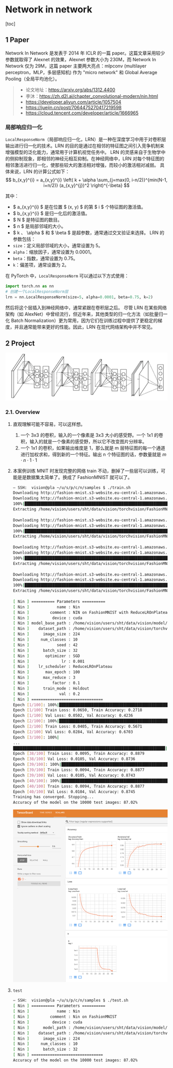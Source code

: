 # Network in network

[toc]

## 1 Paper

Network In Network 是发表于 2014 年 ICLR 的一篇 paper。这篇文章采用较少参数就取得了 Alexnet 的效果，Alexnet 参数大小为 230M，而 Network In Network 仅为 29M，这篇 paper 主要两大亮点：mlpconv (multilayer perceptron，MLP，多层感知机) 作为 "micro network" 和 Global Average Pooling（全局平均池化）。

> * 论文地址：https://arxiv.org/abs/1312.4400
> * 李沐：https://zh.d2l.ai/chapter_convolutional-modern/nin.html
> * https://developer.aliyun.com/article/1057504
> * https://juejin.cn/post/7064475270417219598
> * https://cloud.tencent.com/developer/article/1666965

### 局部响应归一化

`LocalResponseNorm`（局部响应归一化，LRN）是一种在深度学习中用于对卷积层输出进行归一化的技术。LRN 的目的是通过在相邻的特征图之间引入竞争机制来增强模型的泛化能力，通常用于计算机视觉任务中。
LRN 的灵感来自于生物学中的侧抑制现象，即相邻的神经元相互抑制。在神经网络中，LRN 对每个特征图的相邻激活进行归一化，使那些较大的激活相对增强，而较小的激活相对减弱。
具体来说，LRN 的计算公式如下：
$$ b_{x,y}^{i} = a_{x,y}^{i} \left( k + \alpha \sum_{j=max(0, i-n/2)}^{min(N-1, i+n/2)} (a_{x,y}^{j})^2 \right)^{-\beta} $$

其中：

* $ a_{x,y}^{i} $ 是在位置 $ (x, y) $ 的第 $ i $ 个特征图的激活值。
* $ b_{x,y}^{i} $ 是归一化后的激活值。
* $ N $ 是特征图的数目。
* $ n $ 是局部邻域的大小。
* $ k $、$ \alpha $ 和 $ \beta $ 是超参数，通常通过交叉验证来选择。
LRN 的参数包括：
* `size`：定义局部邻域的大小，通常设置为 5。
* `alpha`：缩放因子，通常设置为 0.0001。
* `beta`：指数，通常设置为 0.75。
* `k`：偏差项，通常设置为 2。

在 PyTorch 中，`LocalResponseNorm` 可以通过以下方式使用：

```python
import torch.nn as nn
# 创建一个LocalResponseNorm层
lrn = nn.LocalResponseNorm(size=5, alpha=0.0001, beta=0.75, k=2)
```

然后将这个层插入到神经网络中，通常紧跟在卷积层之后。
尽管 LRN 在某些网络架构（如 AlexNet）中曾经流行，但近年来，其他类型的归一化方法（如批量归一化 Batch Normalization）更为常用，因为它们在训练过程中提供了更稳定的梯度，并且通常能带来更好的性能。因此，LRN 在现代网络架构中并不常见。

## 2 Project

![NIN](./assets/model.png)

### 2.1. Overview

1. 直观理解可能不容易，可以这样想。
   1. 一个 3x3 的卷积，输入的一个像素是 3x3 大小的感受野。一个 1x1 的卷积，输入的就是一个像素的感受野，所以它不改变图片分辨率。
   2. 一个 1x1 的卷积，如果输出维度是 1，那么就是 m 层特征图的每一个通道进行加权求和，得到新的一个特征。输出 n 个特征图的话，参数量就是 $m\cdot n\cdot 1\cdot 1$

2. 本案例训练 MNIT 时发现完整的网络 train 不动，删掉了一些层可以训练，可能是是数据集太简单了。换成了 FashionMNIST 就可以了。

   ```bash
   — SSH:  vision@pla ~/u/s/p/c/n/samples $ ./train.sh                                                    (sht) 0⚹  18↺  0🗴 0≡   🜉 master 
   Downloading http://fashion-mnist.s3-website.eu-central-1.amazonaws.com/train-images-idx3-ubyte.gz
   Downloading http://fashion-mnist.s3-website.eu-central-1.amazonaws.com/train-images-idx3-ubyte.gz to /home/vision/users/sht/data/vision/torchvision/FashionMNIST/raw/train-images-idx3-ubyte.gz
   100%|█████████████████████████████████████████████████████████████████████████████████████████████| 26.4M/26.4M [00:04<00:00, 5.34MB/s]
   Extracting /home/vision/users/sht/data/vision/torchvision/FashionMNIST/raw/train-images-idx3-ubyte.gz to /home/vision/users/sht/data/vision/torchvision/FashionMNIST/raw

   Downloading http://fashion-mnist.s3-website.eu-central-1.amazonaws.com/train-labels-idx1-ubyte.gz
   Downloading http://fashion-mnist.s3-website.eu-central-1.amazonaws.com/train-labels-idx1-ubyte.gz to /home/vision/users/sht/data/vision/torchvision/FashionMNIST/raw/train-labels-idx1-ubyte.gz
   100%|██████████████████████████████████████████████████████████████████████████████████████████████| 29.5k/29.5k [00:00<00:00, 199kB/s]
   Extracting /home/vision/users/sht/data/vision/torchvision/FashionMNIST/raw/train-labels-idx1-ubyte.gz to /home/vision/users/sht/data/vision/torchvision/FashionMNIST/raw

   Downloading http://fashion-mnist.s3-website.eu-central-1.amazonaws.com/t10k-images-idx3-ubyte.gz
   Downloading http://fashion-mnist.s3-website.eu-central-1.amazonaws.com/t10k-images-idx3-ubyte.gz to /home/vision/users/sht/data/vision/torchvision/FashionMNIST/raw/t10k-images-idx3-ubyte.gz
   100%|█████████████████████████████████████████████████████████████████████████████████████████████| 4.42M/4.42M [00:00<00:00, 4.69MB/s]
   Extracting /home/vision/users/sht/data/vision/torchvision/FashionMNIST/raw/t10k-images-idx3-ubyte.gz to /home/vision/users/sht/data/vision/torchvision/FashionMNIST/raw

   Downloading http://fashion-mnist.s3-website.eu-central-1.amazonaws.com/t10k-labels-idx1-ubyte.gz
   Downloading http://fashion-mnist.s3-website.eu-central-1.amazonaws.com/t10k-labels-idx1-ubyte.gz to /home/vision/users/sht/data/vision/torchvision/FashionMNIST/raw/t10k-labels-idx1-ubyte.gz
   100%|█████████████████████████████████████████████████████████████████████████████████████████████| 5.15k/5.15k [00:00<00:00, 14.3MB/s]
   Extracting /home/vision/users/sht/data/vision/torchvision/FashionMNIST/raw/t10k-labels-idx1-ubyte.gz to /home/vision/users/sht/data/vision/torchvision/FashionMNIST/raw

   [ Nin ] ========== Parameters ==========
   [ Nin ]            name : Nin
   [ Nin ]         comment : NIN on FashionMNIST with ReduceLROnPlateau on SGD
   [ Nin ]          device : cuda
   [ Nin ] model_base_path : /home/vision/users/sht/data/vision/model/nin/mnist/2024_12_20_08_29
   [ Nin ]    dataset_path : /home/vision/users/sht/data/vision/torchvision
   [ Nin ]      image_size : 224
   [ Nin ]     num_classes : 10
   [ Nin ]            seed : 42
   [ Nin ]      batch_size : 32
   [ Nin ]       optimizer : SGD
   [ Nin ]              lr : 0.001
   [ Nin ]    lr_scheduler : ReduceLROnPlateau
   [ Nin ]       max_epoch : 100
   [ Nin ]      max_reduce : 3
   [ Nin ]          factor : 0.1
   [ Nin ]      train_mode : Holdout
   [ Nin ]             val : 0.2
   [ Nin ] ===============================
   Epoch [1/100]: 100%|████████████████████████████████████████████████████████████████████| 1500/1500 [00:31<00:00, 47.24it/s, loss=2.08]
   Epoch [1/100] Train Loss: 0.0650, Train Accuracy: 0.2718
   Epoch [1/100] Val Loss: 0.0502, Val Accuracy: 0.4236
   Epoch [2/100]: 100%|█████████████████████████████████████████████████████████████████████| 1500/1500 [00:30<00:00, 48.59it/s, loss=1.3]
   Epoch [2/100] Train Loss: 0.0405, Train Accuracy: 0.5671
   Epoch [2/100] Val Loss: 0.0284, Val Accuracy: 0.6703
   Epoch [3/100]: 100%|
   ...
   ██████████████████████████████████████████████████████████████████| 1500/1500 [00:30<00:00, 48.70it/s, loss=0.303]
   Epoch [38/100] Train Loss: 0.0095, Train Accuracy: 0.8879
   Epoch [38/100] Val Loss: 0.0105, Val Accuracy: 0.8736
   Epoch [39/100]: 100%|██████████████████████████████████████████████████████████████████| 1500/1500 [00:30<00:00, 48.84it/s, loss=0.302]
   Epoch [39/100] Train Loss: 0.0094, Train Accuracy: 0.8877
   Epoch [39/100] Val Loss: 0.0105, Val Accuracy: 0.8743
   Epoch [40/100]: 100%|██████████████████████████████████████████████████████████████████| 1500/1500 [00:30<00:00, 48.76it/s, loss=0.301]
   Epoch [40/100] Train Loss: 0.0094, Train Accuracy: 0.8877
   Epoch [40/100] Val Loss: 0.0104, Val Accuracy: 0.8745
   Training has converged. Stopping...
   Accuracy of the model on the 10000 test images: 87.02%
   ```

   ![img](./assets/log.jpg)

3. `test`
   
   ```bash
   — SSH:  vision@pla ~/u/s/p/c/n/samples $ ./test.sh                                                     (sht) 0⚹  21↺  0🗴 0≡   🜉 master 
   [ Nin ] ========== Parameters ==========
   [ Nin ]            name : Nin
   [ Nin ]         comment : Nin on FashionMNIST
   [ Nin ]          device : cuda
   [ Nin ]      model_path : /home/vision/users/sht/data/vision/model/nin/mnist/2024_12_20_08_29/checkpoints/40.pt
   [ Nin ]    dataset_path : /home/vision/users/sht/data/vision/torchvision
   [ Nin ]      image_size : 224
   [ Nin ]     num_classes : 10
   [ Nin ]      batch_size : 32
   [ Nin ] ===============================
   Accuracy of the model on the 10000 test images: 87.02%
   ```
